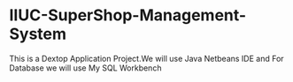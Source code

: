 # IIUC-SuperShop-Management-System
This is a Dextop Application Project.We will use Java Netbeans IDE and For Database we will use My SQL Workbench
